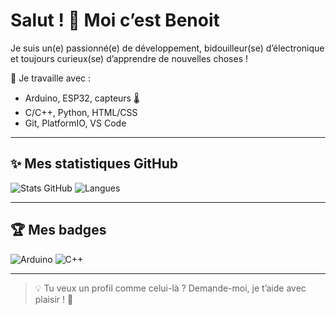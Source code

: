 # Salut ! 👋 Moi c’est Benoit 

Je suis un(e) passionné(e) de développement, bidouilleur(se) d’électronique et toujours curieux(se) d’apprendre de nouvelles choses !  

🔧 Je travaille avec :  
- Arduino, ESP32, capteurs 🌡️
- C/C++, Python, HTML/CSS
- Git, PlatformIO, VS Code

---

## ✨ Mes statistiques GitHub

![Stats GitHub](https://github-readme-stats.vercel.app/api?username=BOREKBenoit&show_icons=true&theme=tokyonight)
![Langues](https://github-readme-stats.vercel.app/api/top-langs/?username=BOREKBenoit&layout=compact&theme=tokyonight)

---

## 🏆 Mes badges

![Arduino](https://img.shields.io/badge/Arduino-hardware-green?logo=arduino)
![C++](https://img.shields.io/badge/C++-language-blue?logo=c%2b%2b)

---

> 💡 Tu veux un profil comme celui-là ? Demande-moi, je t’aide avec plaisir ! 🥰
